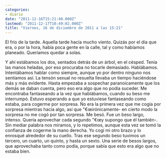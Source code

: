 ```yaml
---
categories:
- diario
date: "2011-12-16T15:21:40.000Z"
lastmod: "2011-12-17T10:49:02.000Z"
title: "Viernes, 16 de diciembre de 2011 a las 15:21"
---
```


El frí­o de la tarde. Aquella tarde hací­a mucho viento. Quizás por el dí­a que era, o por la hora, habí­a poca gente en la calle, tal y como habí­amos planeado. Querí­amos quedar a solas. 

Y ahí­ estábamos los dos, sentados detrás de un árbol, en el césped. Tení­a las manos heladas, por eso procuraba no tocarle demasiado.
Hablábamos. Intentábamos hablar como siempre, aunque yo por dentro ninguno nos sentí­amos así­. La tensón sexual no resuelta  llevaba un tiempo haciéndose más y más evidente. Hasta empezaba a sospechar paranoicamente que los demás se daban cuenta, pero eso era algo que no podí­a suceder.
Me encontraba fantaseando a la vez que hablábamos, cuando su beso me interrumpó. Estuvo esperando a que yo estuviese fantaseando como estaba, para cogerme por sorpresa. No era la primera vez que me cogí­a por sorpresa mientras hací­a algo, así­ que "€œirónicamente- en cierto modo la sorpresa no me cogó por tan sorpresa.
Me besó. Fue un beso largo, intenso. Querí­a aprovechar cada segundo "€œy supongo que él también-. Sin mediar palabra nos miramos, y lo repetimos, aunque esta vez se tomó la confianza de cogerme la mano derecha. Yo cogí­ mi otro brazo y lo enrosqué alrededor de su cuello. Tras ese segundo beso tuvimos un tercero, un cuarto, un quinto, y hasta un sexto. Una serie de besos largos, que aprovechaba tanto como podí­a, porque sabí­a que esto era algo que no estaba bien.
